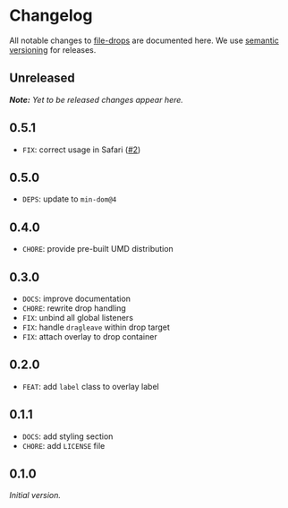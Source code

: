 # Changelog

All notable changes to [file-drops](https://github.com/nikku/file-drops) are documented here. We use [semantic versioning](http://semver.org/) for releases.

## Unreleased

___Note:__ Yet to be released changes appear here._

## 0.5.1

* `FIX`: correct usage in Safari ([#2](https://github.com/nikku/file-drops/issues/2))

## 0.5.0

* `DEPS`: update to `min-dom@4`

## 0.4.0

* `CHORE`: provide pre-built UMD distribution

## 0.3.0

* `DOCS`: improve documentation
* `CHORE`: rewrite drop handling
* `FIX`: unbind all global listeners
* `FIX`: handle `dragleave` within drop target
* `FIX`: attach overlay to drop container

## 0.2.0

* `FEAT`: add `label` class to overlay label

## 0.1.1

* `DOCS`: add styling section
* `CHORE`: add `LICENSE` file

## 0.1.0

_Initial version._